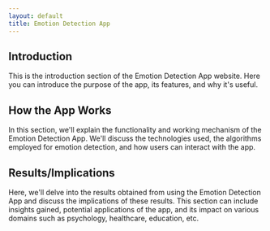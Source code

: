 ```yaml
---
layout: default
title: Emotion Detection App
---
```



## Introduction

This is the introduction section of the Emotion Detection App website. Here you can introduce the purpose of the app, its features, and why it's useful.

## How the App Works

In this section, we'll explain the functionality and working mechanism of the Emotion Detection App. We'll discuss the technologies used, the algorithms employed for emotion detection, and how users can interact with the app.

## Results/Implications

Here, we'll delve into the results obtained from using the Emotion Detection App and discuss the implications of these results. This section can include insights gained, potential applications of the app, and its impact on various domains such as psychology, healthcare, education, etc.

